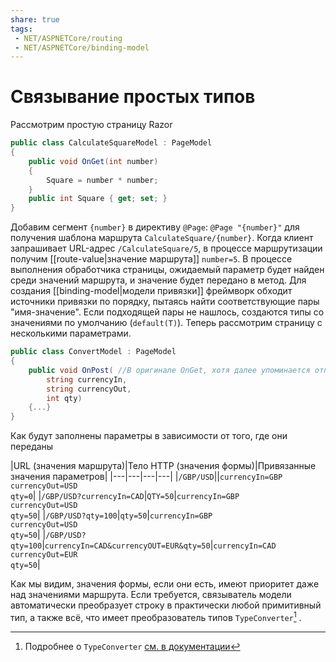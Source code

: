 ```yaml
---
share: true
tags:
 - NET/ASPNETCore/routing
 - NET/ASPNETCore/binding-model
---
```

# Связывание простых типов
Рассмотрим простую страницу Razor
```csharp
public class CalculateSquareModel : PageModel
{
	public void OnGet(int number)
	{
		Square = number * number;
	}
	public int Square { get; set; }
}
```
Добавим сегмент `{number}` в директиву `@Page`: `@Page "{number}"` для получения шаблона маршрута `CalculateSquare/{number}`. Когда клиент запрашивает URL-адрес `/CalculateSquare/5`, в процессе маршрутизации получим [[route-value|значение маршрута]] `number=5`. В процессе выполнения обработчика страницы, ожидаемый параметр будет найден среди значений маршрута, и значение будет передано в метод.
Для создания [[binding-model|модели привязки]] фреймворк обходит источники привязки по порядку, пытаясь найти соответствующие пары "имя-значение". Если подходящей пары не нашлось, создаются типы со значениями по умолчанию (`default(T)`).
Теперь рассмотрим страницу с несколькими параметрами.
```csharp
public class ConvertModel : PageModel
{
	public void OnPost( //В оригинале OnGet, хотя далее упоминается отправка формы
		string currencyIn,
		string currencyOut,
		int qty)
	{...}
}
```
Как будут заполнены параметры в зависимости от того, где они переданы

|URL (значения маршрута)|Тело HTTP (значения формы)|Привязанные значения параметров|
|---|---|---|---|
|`/GBP/USD`||`currencyIn=GBP`<br>`currencyOut=USD`<br>`qty=0`|
|`/GBP/USD?currencyIn=CAD`|`QTY=50`|`currencyIn=GBP`<br>`currencyOut=USD`<br>`qty=50`|
|`/GBP/USD?qty=100`|`qty=50`|`currencyIn=GBP`<br>`currencyOut=USD`<br>`qty=50`|
|`/GBP/USD?qty=100`|`currencyIn=CAD&currencyOUT=EUR&qty=50`|`currencyIn=CAD`<br>`currencyOut=EUR`<br>`qty=50`|

Как мы видим, значения формы, если они есть, имеют приоритет даже над значениями маршрута.
Если требуется, связыватель модели автоматически преобразует строку в практически любой примитивный тип, а также всё, что имеет преобразователь типов `TypeConverter`[^1] .

[^1]:Подробнее о `TypeConverter` [см. в документации](https://docs.microsoft.com/en-us/dotnet/standard/base-types/type-conversion#the-typeconverter-class)
